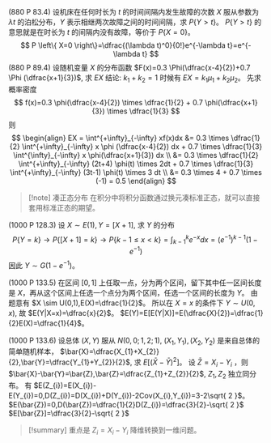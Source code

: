 (880 P 83.4)
设机床在任何时长为 $t$ 的时间间隔内发生故障的次数 $X$ 服从参数为 $\lambda t$ 的泊松分布，$Y$ 表示相继两次故障之间的时间间隔，求 $P \left\{ Y>t \right\}$。
$P \left\{ Y>t \right\}$ 的意思就是在时长为 $t$ 的间隔内没有故障，等价于 $P \left\{ X=0 \right\}$。
$$
P \left\{ X=0 \right\}=\dfrac{(\lambda t)^0}{0!}e^{-\lambda t}=e^{-\lambda t} 
$$
(880 P 89.4)
设随机变量 $X$ 的分布函数 $F(x)=0.3 \Phi(\dfrac{x-4}{2})+0.7 \Phi (\dfrac{x+1}{3})$, 求 $EX$
结论: $k_{1}+k_{2}=1$ 时候有 $EX=k_{1}\mu_{1}+k_{2}\mu_{2}$。
先求概率密度
$$
f(x)=0.3 \phi(\dfrac{x-4}{2}) \times \dfrac{1}{2} + 0.7 \phi(\dfrac{x+1}{3}) \times \dfrac{1}{3}
$$
则
$$
\begin{align}
EX = \int^{+\infty}_{-\infty} xf(x)dx &= 0.3 \times \dfrac{1}{2} \int^{+\infty}_{-\infty} x \phi (\dfrac{x-4}{2}) dx + 0.7 \times \dfrac{1}{3} \int^{\infty}_{-\infty} x \phi(\dfrac{x+1}{3}) dx \\
&= 0.3 \times \dfrac{1}{2} \int^{+\infty}_{-\infty} (2t+4) \phi(t) \times 2dt + 0.7 \times \dfrac{1}{3} \int^{+\infty}_{-\infty} (3t-1) \phi(t) \times 3 dt \\
&= 0.3 \times 4 + 0.7 \times (-1) = 0.5
\end{align}
$$
>[!note] 凑正态分布
>在积分中将积分函数通过换元凑标准正态，就可以直接套用标准正态的期望。


(1000 P 128.3)
设 $X \sim E(1),Y= [ X+1]$, 求 $Y$ 的分布
$$
P \left\{ Y=k \right\}\to P \left\{ [X+1] =k\right\} \to P \left\{ k-1 \leq x < k \right\}=\int^{k}_{k-1}e^{-x}dx=(e^{-1})^{k-1}(1-e^{-1})   
$$
因此 $Y \sim G(1-e^{-1})$。

(1000 P 133.5)
在区间 $[0,1]$ 上任取一点，分为两个区间，留下其中任一区间长度是 $X$，再从这个区间上任选一个点分为两个区间，任选一个区间的长度为 $Y$。
由题意有 $X \sim U(0,1),E(X)=\dfrac{1}{2}$。
所以在 $X=x$ 的条件下 $Y \sim U(0,x)$, 故 $E(Y|X=x)=\dfrac{x}{2}$。
$E(Y)=E[E(Y|X)]=E(\dfrac{X}{2})=\dfrac{1}{2}E(X)=\dfrac{1}{4}$。

(1000 P 133.6) 设总体 $(X,Y)$ 服从 $N(0,0;1,2;1)$, $(X_{1},Y_{1}),(X_{2},Y_{2})$ 是来自总体的简单随机样本，
$\bar{X}=\dfrac{X_{1}+X_{2}}{2},\bar{Y}=\dfrac{Y_{1}+Y_{2}}{2}$, 求 $E\left[ (\bar{X}-\bar{Y})^2 \right]$。
设 $\bar{Z}=X_{i}-Y_{i}$ ，则 $\bar{X}-\bar{Y}=\bar{Z},\bar{Z}=\dfrac{Z_{1}+Z_{2}}{2}$, $Z_{1},Z_{2}$ 独立同分布。
有 $E(Z_{i})=E(X_{i})-E(Y_{i})=0,D(Z_{i})=D(X_{i})+D(Y_{i})-2Cov(X_{i},Y_{i})=3-2\sqrt{ 2 }$。
$E(\bar{Z})=0,D(\bar{Z})=\dfrac{1}{2}D(Z_{i})=\dfrac{3}{2}-\sqrt{ 2 }$
$E[\bar{Z}]=\dfrac{3}{2}-\sqrt{ 2 }$
>[!summary] 
>重点是 $Z_{i}=X_{i}-Y_{i}$ 降维转换到一维问题。

